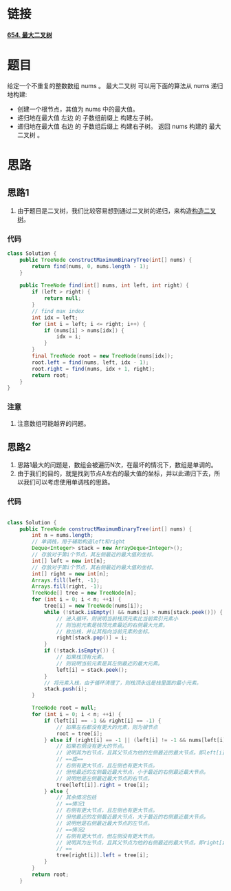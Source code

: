# 链接
#### [654. 最大二叉树](https://leetcode.cn/problems/maximum-binary-tree/)
# 题目
给定一个不重复的整数数组 nums 。 最大二叉树 可以用下面的算法从 nums 递归地构建:
- 创建一个根节点，其值为 nums 中的最大值。
- 递归地在最大值 左边 的 子数组前缀上 构建左子树。
- 递归地在最大值 右边 的 子数组后缀上 构建右子树。
返回 nums 构建的 最大二叉树 。
# 思路
## 思路1
1. 由于题目是二叉树，我们比较容易想到通过二叉树的递归，来构造[构造二叉树](二叉树的解题思路.md#构造二叉树)。
### 代码
```java
class Solution {  
    public TreeNode constructMaximumBinaryTree(int[] nums) {  
        return find(nums, 0, nums.length - 1);  
    }  
  
    public TreeNode find(int[] nums, int left, int right) {  
        if (left > right) {  
            return null;  
        }  
        // find max index  
        int idx = left;  
        for (int i = left; i <= right; i++) {  
            if (nums[i] > nums[idx]) {  
                idx = i;  
            }  
        }  
        final TreeNode root = new TreeNode(nums[idx]);  
        root.left = find(nums, left, idx - 1);  
        root.right = find(nums, idx + 1, right);  
        return root;  
    }  
}
```
### 注意
1. 注意数组可能越界的问题。
## 思路2
1. 思路1最大的问题是，数组会被遍历N次，在最坏的情况下，数组是单调的。
2. 由于我们的目的，就是找到节点A左右的最大值的坐标，并以此递归下去，所以我们可以考虑使用单调栈的思路。
### 代码
```java

class Solution {
    public TreeNode constructMaximumBinaryTree(int[] nums) {
        int n = nums.length;
        // 单调栈，用于辅助构造left和right
        Deque<Integer> stack = new ArrayDeque<Integer>();
        // 存放对于第i个节点，其左侧最近的最大值的坐标。
        int[] left = new int[n];
        // 存放对于第i个节点，其右侧最近的最大值的坐标。
        int[] right = new int[n];
        Arrays.fill(left, -1);
        Arrays.fill(right, -1);
        TreeNode[] tree = new TreeNode[n];
        for (int i = 0; i < n; ++i) {
            tree[i] = new TreeNode(nums[i]);
            while (!stack.isEmpty() && nums[i] > nums[stack.peek()]) {
	            // 进入循环，则说明当前栈顶元素比当前索引元素小
	            // 则当前元素是栈顶元素最近的右侧最大元素。
	            // 故出栈，并让其指向当前元素的坐标。
                right[stack.pop()] = i;
            }
            if (!stack.isEmpty()) {
                // 如果栈顶有元素。
                // 则说明当前元素是其左侧最近的最大元素。
                left[i] = stack.peek();
            }
            // 将元素入栈，由于循环清理了，则栈顶永远是栈里面的最小元素。
            stack.push(i);
        }

        TreeNode root = null;
        for (int i = 0; i < n; ++i) {
            if (left[i] == -1 && right[i] == -1) {
                // 如果左右都没有更大的元素，则为根节点
                root = tree[i];
            } else if (right[i] == -1 || (left[i] != -1 && nums[left[i]] < nums[right[i]])) {
	            // 如果右侧没有更大的节点。
	            // 说明其为右节点，且其父节点为他的左侧最近的最大节点。即left[i]。
	            // ==或==
	            // 右侧有更大节点，且左侧也有更大节点。
	            // 但他最近的左侧最近最大节点，小于最近的右侧最近最大节点。
	            // 说明他是左侧最近最大节点的右节点。
                tree[left[i]].right = tree[i];
            } else {
	            // 其余情况包括
	            // ==情况1
		        // 右侧有更大节点，且左侧也有更大节点。
		        // 但他最近的左侧最近最大节点，大于最近的右侧最近最大节点。
		        // 说明他是右侧最近最大节点的左节点。
	            // ==情况2
	            // 右侧有更大节点，但左侧没有更大节点。
	            // 说明其为左节点，且其父节点为他的右侧最近的最大节点。即right[i]。
	            // ==
                tree[right[i]].left = tree[i];
            }
        }
        return root;
    }
```